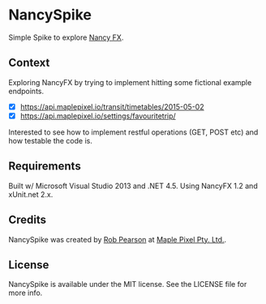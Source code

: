 # NancySpike
Simple Spike to explore [Nancy FX](https://github.com/NancyFX/).

## Context

Exploring NancyFX by trying to implement hitting some fictional example endpoints.

- [x] https://api.maplepixel.io/transit/timetables/2015-05-02
- [x] https://api.maplepixel.io/settings/favouritetrip/

Interested to see how to implement restful operations (GET, POST etc) and how testable the code is.

## Requirements

Built w/ Microsoft Visual Studio 2013 and .NET 4.5.  Using NancyFX 1.2 and xUnit.net 2.x.

## Credits

NancySpike was created by [Rob Pearson](http://twitter.com/robpearson) at [Maple Pixel Pty. Ltd.](http://maplepixel.com.au).

## License

NancySpike is available under the MIT license. See the LICENSE file for more info.

